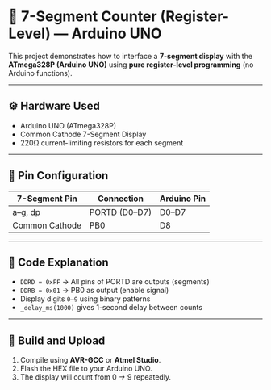 # 🔢 7-Segment Counter (Register-Level) — Arduino UNO

This project demonstrates how to interface a **7-segment display** with the **ATmega328P (Arduino UNO)** using **pure register-level programming** (no Arduino functions).

---

## ⚙️ Hardware Used
- Arduino UNO (ATmega328P)
- Common Cathode 7-Segment Display
- 220Ω current-limiting resistors for each segment

---

## 🔌 Pin Configuration
| 7-Segment Pin | Connection | Arduino Pin |
|----------------|-------------|--------------|
| a–g, dp | PORTD (D0–D7) | D0–D7 |
| Common Cathode | PB0 | D8 |

---

## 🧩 Code Explanation
- `DDRD = 0xFF` → All pins of PORTD are outputs (segments)
- `DDRB = 0x01` → PB0 as output (enable signal)
- Display digits `0–9` using binary patterns
- `_delay_ms(1000)` gives 1-second delay between counts

---

## 🧰 Build and Upload
1. Compile using **AVR-GCC** or **Atmel Studio**.  
2. Flash the HEX file to your Arduino UNO.  
3. The display will count from 0 → 9 repeatedly.
